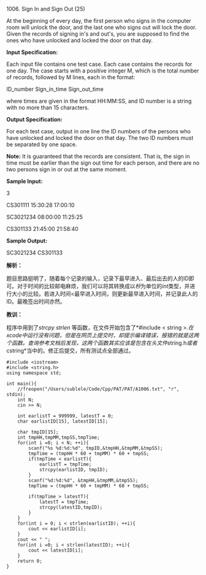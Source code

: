 1006\. Sign In and Sign Out (25)

At the beginning of every day, the first person who signs in the computer room will unlock the door, and the last one who signs out will lock the door. Given the records of signing in's and out's, you are supposed to find the ones who have unlocked and locked the door on that day.

**Input Specification:**

Each input file contains one test case. Each case contains the records for one day. The case starts with a positive integer M, which is the total number of records, followed by M lines, each in the format:

ID_number Sign_in_time Sign_out_time

where times are given in the format HH:MM:SS, and ID number is a string with no more than 15 characters.

**Output Specification:**

For each test case, output in one line the ID numbers of the persons who have unlocked and locked the door on that day. The two ID numbers must be separated by one space.

**Note:** It is guaranteed that the records are consistent. That is, the sign in time must be earlier than the sign out time for each person, and there are no two persons sign in or out at the same moment.

**Sample Input:**

3

CS301111 15:30:28 17:00:10

SC3021234 08:00:00 11:25:25

CS301133 21:45:00 21:58:40

**Sample Output:**

SC3021234 CS301133

**解析：**

题目思路挺明了，随着每个记录的输入，记录下最早进入、最后出去的人的ID即可。对于时间的比较邮电麻烦，我们可以将其转换成以*秒*为单位的*int*类型，并进行大小的比较。若进入时间<最早进入时间，则更新最早进入时间，并记录此人的ID。最晚签出时间亦然。

**教训：**

程序中用到了*strcpy* *strlen* 等函数，在文件开始包含了*#include < string >*.在xcode中运行没有问题，但是在网页上提交时，却提示编译错误，报错的就是这两个函数。查询参考文档后发现，这两个函数其实应该是包含在头文件*string.h*或者*cstring*当中的。修正后提交，所有测试点全部通过。
```
#include <iostream>
#include <string.h>
using namespace std;

int main(){
    //freopen("/Users/sublele/Code/Cpp/PAT/PAT/A1006.txt", "r", stdin);
    int N;
    cin >> N;

    int earlistT = 999999, latestT = 0;
    char earlistID[15], latestID[15];
    
    char tmpID[15];
    int tmpHH,tmpMM,tmpSS,tmpTime;
    for(int i =0; i < N; ++i){
        scanf("%s %d:%d:%d", tmpID,&tmpHH,&tmpMM,&tmpSS);
        tmpTime = (tmpHH * 60 + tmpMM) * 60 + tmpSS;
        if(tmpTime < earlistT){
            earlistT = tmpTime;
            strcpy(earlistID, tmpID);
        }
        scanf("%d:%d:%d", &tmpHH,&tmpMM,&tmpSS);
        tmpTime = (tmpHH * 60 + tmpMM) * 60 + tmpSS;

        if(tmpTime > latestT){
            latestT = tmpTime;
            strcpy(latestID,tmpID);
        }
    }
    for(int i = 0; i < strlen(earlistID); ++i){
        cout << earlistID[i];
    }
    cout << " ";
    for(int i =0; i < strlen(latestID); ++i){
        cout << latestID[i];
    }
    return 0;
}

```
